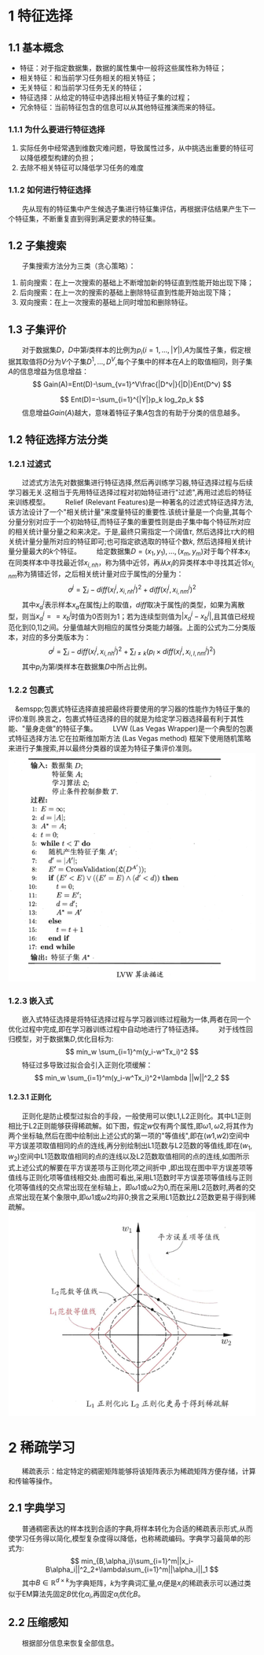# 1 特征选择
## 1.1 基本概念
- 特征：对于指定数据集，数据的属性集中一般将这些属性称为特征；
- 相关特征：和当前学习任务相关的相关特征；
- 无关特征：和当前学习任务无关的特征；
- 特征选择：从给定的特征中选择出相关特征子集的过程；
- 冗余特征：当前特征包含的信息可以从其他特征推演而来的特征。

### 1.1.1 为什么要进行特征选择
1. 实际任务中经常遇到维数灾难问题，导致属性过多，从中挑选出重要的特征可以降低模型构建的负担；
2. 去除不相关特征可以降低学习任务的难度

### 1.1.2 如何进行特征选择
&emsp;&emsp;先从现有的特征集中产生候选子集进行特征集评估，再根据评估结果产生下一个特征集，不断重复直到得到满足要求的特征集。

## 1.2 子集搜索
&emsp;&emsp;子集搜索方法分为三类（贪心策略）：
1. 前向搜索：在上一次搜索的基础上不断增加新的特征直到性能开始出现下降；
2. 后向搜索：在上一次的搜索的基础上删除特征直到性能开始出现下降；
3. 双向搜索：在上一次搜索的基础上同时增加和删除特征。

## 1.3 子集评价
&emsp;&emsp;对于数据集$D$，$D$中第$i$类样本的比例为$p_i(i=1,...,|Y|)$,$A$为属性子集，假定根据其取值将$D$分为$V$个子集${D^1,...,D^V}$,每个子集中的样本在$A$上的取值相同，则子集$A$的信息增益为信息增益：
$$
Gain(A)=Ent(D)-\sum_{v=1}^V\frac{|D^v|}{|D|}Ent(D^v)
$$

$$
Ent(D)=-\sum_{i=1}^{|Y|}p_k log_2p_k
$$
&emsp;&emsp;信息增益$Gain(A)$越大，意味着特征子集$A$包含的有助于分类的信息越多。

## 1.2 特征选择方法分类
### 1.2.1 过滤式
&emsp;&emsp;过滤式方法先对数据集进行特征选择,然后再训练学习器,特征选择过程与后续学习器无关.这相当于先用特征选择过程对初始特征进行"过滤",再用过滤后的特征来训练模型。
&emsp;&emsp;Relief (Relevant Features)是一种著名的过滤式特征选择方法,该方法设计了一个"相关统计量"来度量特征的重要性.该统计量是一个向量,其每个分量分别对应于一个初始特征,而特征子集的重要性则是由子集中每个特征所对应的相关统计量分量之和来决定。于是,最终只需指定一个阔值$\tau$, 然后选择比$\tau$大的相关统计量分量所对应的特征即可;也可指定欲选取的特征个数$k$, 然后选择相关统计量分量最大的$k$个特征。
&emsp;&emsp;给定数据集$D={(x_1,y_1),...,(x_m,y_m)}$对于每个样本$x_i$在同类样本中寻找最近邻$x_{i,nh}$，称为猜中近邻，再从$x_i$的异类样本中寻找其近邻$x_{i,nm}$称为猜错近邻，之后相关统计量对应于属性$j$的分量为：
$$
\sigma^j=\sum_i-diff(x_i^j,x_{i,nh}^j)^2+diff(x_i^j,x_{i,nm}^j)^2
$$
&emsp;&emsp;其中$x_a^j$表示样本$x_a$在属性$j$上的取值，$diff$取决于属性$j$的类型，如果为离散型，则当$x_a^j==x_b^j$时值为0否则为1；若为连续型则值为$|x_a^j-x_b^j|$,且其值已经规范化到[0,1]之间。分量值越大则相应的属性分类能力越强。上面的公式为二分类版本，对应的多分类版本为：
$$
\sigma^j=\sum_i-diff(x_i^j,x_{i,nh}^j)^2+\sum_{l\ne k}(p_l\times diff(x_i^j,x_{i,l,nm}^j)^2)
$$
&emsp;&emsp;其中$p_l$为第$l$类样本在数据集$D$中所占比例。

### 1.2.2 包裹式
&emsp;&emspp;包裹式特征选择直接把最终将要使用的学习器的性能作为特征于集的评价准则.换言之，包裹式特征选择的目的就是为给定学习器选择最有利于其性能、"量身走做"的特征子集。
&emsp;&emsp;LVW (Las Vegas Wrapper)是一个典型的包裹式特征选择方法.它在拉斯维加斯方法 (Las Vegas method) 框架下使用随机策略来进行子集搜索,并以最终分类器的误差为特征子集评价准则。
![](lvw.png)

### 1.2.3 嵌入式
&emsp;&emsp;嵌入式特征选择是将特征选择过程与学习器训练过程融为一体,两者在同一个优化过程中完成,即在学习器训练过程中自动地进行了特征选择。
&emsp;&emsp;对于线性回归模型，对于数据集$D$,优化目标为:
$$
min_w \sum_{i=1}^m(y_i-w^Tx_i)^2
$$
&emsp;&emsp;特征过多导致过拟合会引入正则化项缓解：
$$
min_w \sum_{i=1}^m(y_i-w^Tx_i)^2+\lambda ||w||^2_2
$$

#### 1.2.3.1 正则化
&emsp;&emsp;正则化是防止模型过拟合的手段，一般使用可以使L1,L2正则化。其中L1正则相比于L2正则能够获得稀疏解。如下图，假定$w$仅有两个属性,即$ω1,ω2$,将其作为两个坐标轴,然后在图中绘制出上述公式的第一项的"等值线",即在($w1$,$w2$)空间中平方误差项取值相同的点的连线,再分别绘制出L1范数与L2范数的等值线,即在$(w_1,w_2)$空间中L1范数取值相同的点的连线以及L2范数取值相同的点的连线,如图所示式上述公式的解要在平方误差项与正则化项之间折中 ,即出现在图中平方误差项等值线与正则化项等值线相交处.由图可看出,采用L1范数时平方误差项等值线与正则化项等值线的交点常出现在坐标轴上，即$ω1$或$ω2$为0,而在采用L2范数时,两者的交点常出现在某个象限中,即$ω1$或$ω2$均非0;换言之采用$L1$范数比$L2$范数更易于得到稀疏解。
![](l1.png)

# 2 稀疏学习
&emsp;&emsp;稀疏表示：给定特定的稠密矩阵能够将该矩阵表示为稀疏矩阵方便存储，计算和传输等操作。
## 2.1 字典学习
&emsp;&emsp;普通稠密表达的样本找到合适的字典,将样本转化为合适的稀疏表示形式,从而使学习任务得以简化,模型复杂度得以降低，也称稀疏编码。字典学习最简单的形式为:
$$
min_{B,\alpha_i}\sum_{i=1}^m||x_i-B\alpha_i||^2_2+\lambda\sum_{i=1}^m||\alpha_i||_1
$$
&emsp;&emsp;其中$B\in \mathbb{R}^{d\times k}$为字典矩阵，$k$为字典词汇量,$\alpha_i$便是$x_i$的稀疏表示可以通过类似于EM算法先固定$B$优化$\alpha_i$,再固定$\alpha_i$优化$B$。

## 2.2 压缩感知
&emsp;&emsp;根据部分信息来恢复全部信息。